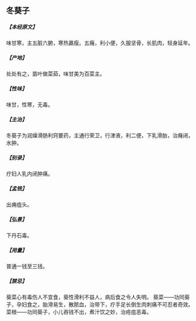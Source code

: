 ## 冬葵子

##### 【本经原文】
味甘寒，主五脏六腑，寒热羸瘦。五癃，利小便，久服坚骨，长肌肉，轻身延年。
##### 【产地】
处处有之，苗叶做菜茹，味甘美为百菜主。
##### 【性味】
味甘，性寒，无毒。
##### 【主治】
冬葵子为润燥滑肠利窍要药，主通行荣卫，行津液，利二便，下乳滑胎，治癃闭，水肿。
##### 【别录】
疗妇人乳内闭肿痛。
##### 【孟铣】
出痈疽头。
##### 【弘景】
下丹石毒。
##### 【用量】
普通一钱至三钱。
##### 【禁忌】
葵菜心有毒伤人不宜食，葵性滑利不益人，病后食之令人失明。
葵菜——功同葵子，孕妇食之，胎滑易生，散脓血，治带下，疗手足长倒生肉刺痛不可忍者奇效。
菜根——功同葵子，小儿吞钱不出，煮汁饮之妙，治疮疽恶毒。